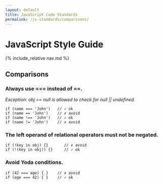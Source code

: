 ```yaml
---
layout: default
title: JavaScript Code Standards
permalink: /js-standards/comparisons/
---
```


# JavaScript Style Guide

{% include_relative nav.md %}

## Comparisons

### Always use === instead of ==.
*Exception: obj == null is allowed to check for null || undefined.*

```
if (name === 'John')   // ✓ ok 
if (name == 'John')    // ✗ avoid 
if (name !== 'John')   // ✓ ok 
if (name != 'John')    // ✗ avoid 
```

### The left operand of relational operators must not be negated.

```
if (!key in obj) {}       // ✗ avoid 
if (!(key in obj)) {}     // ✓ ok 
```

### Avoid Yoda conditions.

```
if (42 === age) { }    // ✗ avoid 
if (age === 42) { }    // ✓ ok 
```
